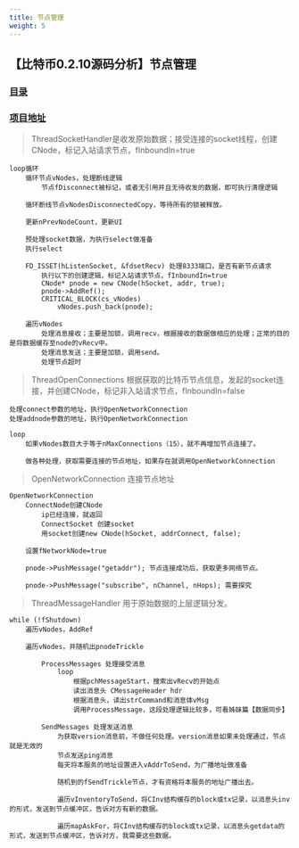 ```yaml
---
title: 节点管理
weight: 5
---
```

## 【比特币0.2.10源码分析】节点管理
### [目录](../README.md)
### [项目地址](https://github.com/lijinchao2007/bitcoin_0_2_10)

> ThreadSocketHandler是收发原始数据；接受连接的socket线程，创建CNode，标记入站请求节点，fInboundIn=true
```
loop循环
    循环节点vNodes，处理断线逻辑
        节点fDisconnect被标记，或者无引用并且无待收发的数据，即可执行清理逻辑

    循环断线节点vNodesDisconnectedCopy，等待所有的锁被释放。

    更新nPrevNodeCount，更新UI

    预处理socket数据，为执行select做准备
    执行select

    FD_ISSET(hListenSocket, &fdsetRecv) 处理8333端口，是否有新节点请求
        执行以下的创建逻辑，标记入站请求节点，fInboundIn=true
        CNode* pnode = new CNode(hSocket, addr, true);
        pnode->AddRef();
        CRITICAL_BLOCK(cs_vNodes)
            vNodes.push_back(pnode);
    
    遍历vNodes
        处理消息接收；主要是加锁，调用recv，根据接收的数据做相应的处理；正常的目的是将数据缓存至node的vRecv中。
        处理消息发送；主要是加锁，调用send。
        处理节点超时
```

>ThreadOpenConnections 根据获取的比特币节点信息，发起的socket连接，并创建CNode，标记非入站请求节点，fInboundIn=false
```
处理connect参数的地址，执行OpenNetworkConnection
处理addnode参数的地址，执行OpenNetworkConnection

loop
    如果vNodes数目大于等于nMaxConnections（15），就不再增加节点连接了。

    做各种处理，获取需要连接的节点地址，如果存在就调用OpenNetworkConnection
```


> OpenNetworkConnection 连接节点地址
```
OpenNetworkConnection
    ConnectNode创建CNode
        ip已经连接，就返回
        ConnectSocket 创建socket
        用socket创建new CNode(hSocket, addrConnect, false);
    
    设置fNetworkNode=true

    pnode->PushMessage("getaddr"); 节点连接成功后，获取更多网络节点。

    pnode->PushMessage("subscribe", nChannel, nHops); 需要探究
```

> ThreadMessageHandler 用于原始数据的上层逻辑分发。
```
while (!fShutdown)
    遍历vNodes，AddRef

    遍历vNodes，并随机出pnodeTrickle

        ProcessMessages 处理接受消息
            loop
                根据pchMessageStart，搜索出vRecv的开始点
                读出消息头 CMessageHeader hdr
                根据消息头，读出strCommand和消息体vMsg
                调用ProcessMessage，这段处理逻辑比较多，可看姊妹篇【数据同步】

        SendMessages 处理发送消息
            为获取version消息前，不做任何处理。version消息如果未处理通过，节点就是无效的
            节点发送ping消息
            每天将本服务的地址设置进入vAddrToSend，为广播地址做准备

            随机到的fSendTrickle节点，才有资格将本服务的地址广播出去。

            遍历vInventoryToSend，将CInv结构缓存的block或tx记录，以消息头inv的形式，发送到节点缓冲区，告诉对方有新的数据。

            遍历mapAskFor，将CInv结构缓存的block或tx记录，以消息头getdata的形式，发送到节点缓冲区，告诉对方，我需要这些数据。

```
